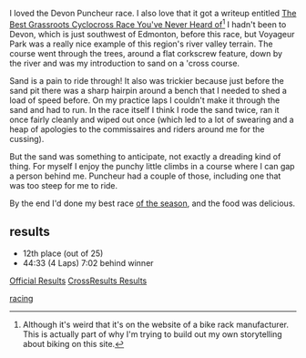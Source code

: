 I loved the Devon Puncheur race. I also love that it got a writeup entitled [The Best Grassroots Cyclocross Race You've Never Heard of](https://www.swagman.ca/blogs/news/the-best-grassroots-cyclocross-race-you-ve-never-heard-of)[^1] I hadn't been to Devon, which is just southwest of Edmonton, before this race, but Voyageur Park was a really nice example of this region's river valley terrain. The course went through the trees, around a flat corkscrew feature, down by the river and was my introduction to sand on a 'cross course.

[^1]: Although it's weird that it's on the website of a bike rack manufacturer. This is actually part of why I'm trying to build out my own storytelling about biking on this site.

Sand is a pain to ride through! It also was trickier because just before the sand pit there was a sharp hairpin around a bench that I needed to shed a load of speed before. On my practice laps I couldn't make it through the sand and had to run. In the race itself I think I rode the sand twice, ran it once fairly cleanly and wiped out once (which led to a lot of swearing and a heap of apologies to the commissaires and riders around me for the cussing).

But the sand was something to anticipate, not exactly a dreading kind of thing. For myself I enjoy the punchy little climbs in a course where I can gap a person behind me. Puncheur had a couple of those, including one that was too steep for me to ride.

By the end I'd done my best race [of the season](2211121613-cyclocross-season.md), and the food was delicious.
## results
* 12th place (out of 25)
* 44:33 (4 Laps) 7:02 behind winner

[Official Results](https://www.albertabicycle.ab.ca/uploads/files/Puncheur%20CX%20Results.pdf)
[CrossResults Results](https://www.crossresults.com/race/11589)

[racing](racing.md)